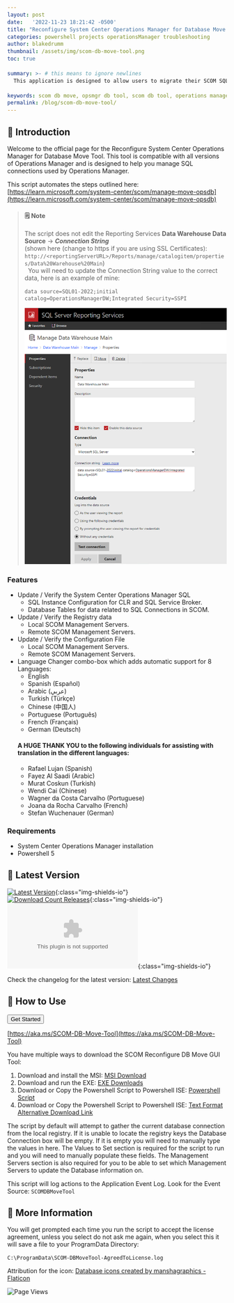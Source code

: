 ```yaml
---
layout: post
date:   '2022-11-23 18:21:42 -0500'
title: "Reconfigure System Center Operations Manager for Database Move Tool"
categories: powershell projects operationsManager troubleshooting
author: blakedrumm
thumbnail: /assets/img/scom-db-move-tool.png
toc: true

summary: >- # this means to ignore newlines
  This application is designed to allow users to migrate their SCOM SQL Instances to a new location. With that said, the application will only edit database values if selected or potentially edit the configuration file (ConfigService.config) and Registry to allow the Management Server(s) to use the updated SQL Instance / Database.

keywords: scom db move, opsmgr db tool, scom db tool, operations manager tool, powershell script for SCOM, powershell script, scom db moving tool, system center
permalink: /blog/scom-db-move-tool/
---
```


## :book: Introduction

Welcome to the official page for the Reconfigure System Center Operations Manager for Database Move Tool. This tool is compatible with all versions of Operations Manager and is designed to help you manage SQL connections used by Operations Manager.

This script automates the steps outlined here: [https://learn.microsoft.com/system-center/scom/manage-move-opsdb](https://learn.microsoft.com/system-center/scom/manage-move-opsdb)

>#### :spiral_notepad: Note
> The script does not edit the Reporting Services **Data Warehouse Data Source** -> ***Connection String*** \
> (shown here (change to https if you are using SSL Certificates): `http://<reportingServerURL>/Reports/manage/catalogitem/properties/Data%20Warehouse%20Main`) \
> &nbsp;
> You will need to update the Connection String value to the correct data, here is an example of mine:
> ```
> data source=SQL01-2022;initial catalog=OperationsManagerDW;Integrated Security=SSPI
> ```
> ![SQL Server Reporting Services Data Source Example](/assets/img/posts/sql-server-reporting-services-data-source-example.png)

### Features
- Update / Verify the System Center Operations Manager SQL
  - SQL Instance Configuration for CLR and SQL Service Broker.
  - Database Tables for data related to SQL Connections in SCOM.
- Update / Verify the Registry data
  - Local SCOM Management Servers.
  - Remote SCOM Management Servers.
- Update / Verify the Configuration File
  - Local SCOM Management Servers.
  - Remote SCOM Management Servers.
- Language Changer combo-box which adds automatic support for 8 Languages:
  - English
  - Spanish (Español)
  - Arabic (عربي)
  - Turkish (Türkçe)
  - Chinese (中国人)
  - Portuguese (Português)
  - French (Français)
  - German (Deutsch)
  #### A HUGE THANK YOU to the following individuals for assisting with translation in the different languages:
  - Rafael Lujan (Spanish)
  - Fayez Al Saadi (Arabic)
  - Murat Coskun (Turkish)
  - Wendi Cai (Chinese)
  - Wagner da Costa Carvalho (Portuguese)
  - Joana da Rocha Carvalho (French)
  - Stefan Wuchenauer (German)

### Requirements
- System Center Operations Manager installation
- Powershell 5

## :arrow_down_small: Latest Version
[![Latest Version](https://img.shields.io/github/v/release/blakedrumm/SCOM-Reconfigure-DB-Move-Tool)](https://github.com/blakedrumm/SCOM-Reconfigure-DB-Move-Tool/releases/latest){:class="img-shields-io"} \
[![Download Count Releases](https://img.shields.io/github/downloads/blakedrumm/SCOM-Reconfigure-DB-Move-Tool/total.svg?style=for-the-badge&color=brightgreen)](https://github.com/blakedrumm/SCOM-Reconfigure-DB-Move-Tool/releases){:class="img-shields-io"} \
[![Download Count Latest](https://img.shields.io/github/downloads/blakedrumm/SCOM-Reconfigure-DB-Move-Tool/latest/SCOM-Reconfigure-DB-Move-Tool-EXE.zip?style=for-the-badge&color=brightgreen)](https://aka.ms/SCOM-DB-Move-Tool){:class="img-shields-io"}

Check the changelog for the latest version: [Latest Changes](https://github.com/blakedrumm/SCOM-Reconfigure-DB-Move-Tool/releases/latest)

## :page_with_curl: How to Use

<a href="https://github.com/blakedrumm/SCOM-Reconfigure-DB-Move-Tool/releases/latest/download/SCOM-Reconfigure-DB-Move-Tool-EXE.zip" target="_"><button class="btn btn-primary navbar-btn">Get Started</button></a>

[https://aka.ms/SCOM-DB-Move-Tool](https://aka.ms/SCOM-DB-Move-Tool)

You have multiple ways to download the SCOM Reconfigure DB Move GUI Tool:
1. Download and install the MSI: [MSI Download](https://github.com/blakedrumm/SCOM-Reconfigure-DB-Move-Tool/releases/latest/download/SCOM-Reconfigure-DB-Move-Tool-MSI.zip)
2. Download and run the EXE: [EXE Downloads](https://github.com/blakedrumm/SCOM-Reconfigure-DB-Move-Tool/releases/latest/download/SCOM-Reconfigure-DB-Move-Tool-EXE.zip)
3. Download or Copy the Powershell Script to Powershell ISE: [Powershell Script](https://github.com/blakedrumm/SCOM-Reconfigure-DB-Move-Tool/releases/latest/download/SCOM-Reconfigure-DB-Move-Tool.ps1)
4. Download or Copy the Powershell Script to Powershell ISE: [Text Format Alternative Download Link](https://files.blakedrumm.com/SCOM-ReconfigureDatabaseLocations.txt)

The script by default will attempt to gather the current database connection from the local registry. If it is unable to locate the registry keys the Database Connection box will be empty. If it is empty you will need to manually type the values in here. The Values to Set section is required for the script to run and you will need to manually populate these fields. The Management Servers section is also required for you to be able to set which Management Servers to update the Database information on.

This script will log actions to the Application Event Log. Look for the Event Source: `SCOMDBMoveTool`

## :page_facing_up: More Information

You will get prompted each time you run the script to accept the license agreement, unless you select do not ask me again, when you select this it will save a file to your ProgramData Directory:
```
C:\ProgramData\SCOM-DBMoveTool-AgreedToLicense.log
```

Attribution for the icon:
<a href="https://www.flaticon.com/free-icons/database" title="database icons">Database icons created by manshagraphics - Flaticon</a>

![Page Views](https://counter.blakedrumm.com/count/tag.svg?url=blakedrumm.com/blog/scom-db-move-tool/)

<!--
## Welcome to GitHub Pages

You can use the [editor on GitHub](https://github.com/blakedrumm/SCOM-Scripts-and-SQL/edit/master/docs/index.md) to maintain and preview the content for your website in Markdown files.

Whenever you commit to this repository, GitHub Pages will run [Jekyll](https://jekyllrb.com/) to rebuild the pages in your site, from the content in your Markdown files.

### Markdown

Markdown is a lightweight and easy-to-use syntax for styling your writing. It includes conventions for

```markdown
Syntax highlighted code block

# Header 1
## Header 2
### Header 3

- Bulleted
- List

1. Numbered
2. List

**Bold** and _Italic_ and `Code` text

[Link](url) and ![Image](src)
```

For more details see [GitHub Flavored Markdown](https://guides.github.com/features/mastering-markdown/).

### Jekyll Themes

Your Pages site will use the layout and styles from the Jekyll theme you have selected in your [repository settings](https://github.com/blakedrumm/SCOM-Scripts-and-SQL/settings/pages). The name of this theme is saved in the Jekyll `_config.yml` configuration file.

### Support or Contact

Having trouble with Pages? Check out our [documentation](https://docs.github.com/categories/github-pages-basics/) or [contact support](https://support.github.com/contact) and we’ll help you sort it out.

Tip:
To add auto-size pictures:
![/assets/img/posts/example.jpg](/assets/img/posts/example.jpg){:class="img-fluid"}
-->
